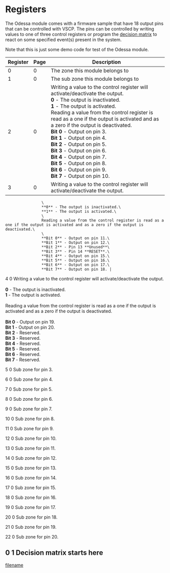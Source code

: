 # Registers

The Odessa module comes with a firmware sample that have 18 output pins that can be controlled with VSCP. The pins can be controlled by writing values to one of three control registers or program the [decision matrix](decisionmatrix) to react on some specified event(s) present in the system.

Note that this is just some demo code for test of the Odessa module.

| Register   | Page   | Description |
| ---------- | ------ | ----------- |
| 0          | 0      | The zone this module belongs to |
| 1          | 0      | The sub zone this module belongs to |
| 2          | 0      | Writing a value to the control register will activate/deactivate the output. <br>**0** - The output is inactivated.<br>**1** - The output is activated.<br>                    Reading a value from the control register is read as a one if the output is activated and as a zero if the output is deactivated.<br>**Bit 0** - Output on pin 3.<br>**Bit 1** - Output on pin 4.<br>**Bit 2** - Output on pin 5.<br>**Bit 3** - Output on pin 6.<br>**Bit 4** - Output on pin 7.<br>**Bit 5** - Output on pin 8.<br>**Bit 6** - Output on pin 9.<br>**Bit 7** - Output on pin 10. |
  | 3     |     0      | Writing a value to the control register will activate/deactivate the output.
                    \
                    **0** - The output is inactivated.\
                    **1** - The output is activated.\
                    \
                    Reading a value from the control register is read as a one if the output is activated and as a zero if the output is deactivated.\
                    \
                    **Bit 0** - Output on pin 11.\
                    **Bit 1** - Output on pin 12.\
                    **Bit 2** - Pin 13 **Unused**\
                    **Bit 3** - Pin 14 **RESET**.\
                    **Bit 4** - Output on pin 15.\
                    **Bit 5** - Output on pin 16.\
                    **Bit 6** - Output on pin 17.\
                    **Bit 7** - Output on pin 18. |
  4          0      Writing a value to the control register will activate/deactivate the output.\
                    \
                    **0** - The output is inactivated.\
                    **1** - The output is activated.\
                    \
                    Reading a value from the control register is read as a one if the output is activated and as a zero if the output is deactivated.\
                    \
                    **Bit 0** - Output on pin 19.\
                    **Bit 1** - Output on pin 20.\
                    **Bit 2** - Reserved.\
                    **Bit 3** - Reserved.\
                    **Bit 4** - Reserved.\
                    **Bit 5** - Reserved.\
                    **Bit 6** - Reserved.\
                    **Bit 7** - Reserved.

  5          0      Sub zone for pin 3.

  6          0      Sub zone for pin 4.

  7          0      Sub zone for pin 5.

  8          0      Sub zone for pin 6.

  9          0      Sub zone for pin 7.

  10         0      Sub zone for pin 8.

  11         0      Sub zone for pin 9.

  12         0      Sub zone for pin 10.

  13         0      Sub zone for pin 11.

  14         0      Sub zone for pin 12.

  15         0      Sub zone for pin 13.

  16         0      Sub zone for pin 14.

  17         0      Sub zone for pin 15.

  18         0      Sub zone for pin 16.

  19         0      Sub zone for pin 17.

  20         0      Sub zone for pin 18.

  21         0      Sub zone for pin 19.

  22         0      Sub zone for pin 20.

  0          1      Decision matrix starts here
  ------------------------------------------------------------------------------------------------------------------------------------------------------

[filename](./bottom-copyright.md ':include')
